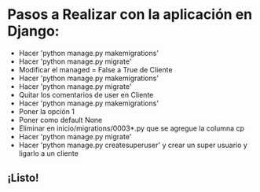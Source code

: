 # Pasos a Realizar con la aplicación en Django:

- Hacer 'python manage.py makemigrations'
- Hacer 'python manage.py migrate'
- Modificar el managed = False a True de Cliente
- Hacer 'python manage.py makemigrations'
- Hacer 'python manage.py migrate'
- Quitar los comentarios de user en Cliente
- Hacer 'python manage.py makemigrations'
- Poner la opción 1
- Poner como default None
- Eliminar en inicio/migrations/0003\*.py que se agregue la columna cp
- Hacer 'python manage.py migrate'
- Hacer 'python manage.py createsuperuser' y crear un super usuario y ligarlo a un cliente

## ¡Listo!
